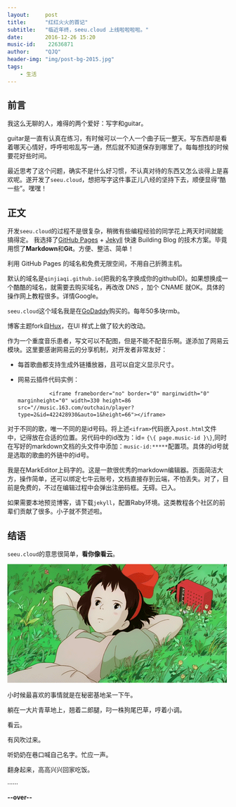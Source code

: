 ```yaml
---
layout:     post
title:      "红红火火的首记"
subtitle:   "临近年终，seeu.cloud 上线啦啦啦啦。"
date:       2016-12-26 15:20
music-id:    22636871
author:     "QJQ"
header-img: "img/post-bg-2015.jpg"
tags:
    - 生活
---
```

## 前言

我这么无聊的人，难得的两个爱好：写字和guitar。

guitar是一直有认真在练习，有时候可以一个人一个曲子玩一整天。写东西却是看着哪天心情好，呼呼啦啦乱写一通，然后就不知道保存到哪里了。每每想找的时候要花好些时间。

最近思考了这个问题，确实不是什么好习惯，不认真对待的东西又怎么谈得上是喜欢呢。遂开发了`seeu.cloud`，想把写字这件事正儿八经的坚持下去，顺便显得“酷一些”。嘿嘿！

## 正文
开发`seeu.cloud`的过程不是很复杂，稍微有些编程经验的同学花上两天时间就能搞得定。
我选择了[GitHub Pages](https://pages.github.com/) + [Jekyll](http://jekyllrb.com/) 快速 Building Blog 的技术方案。毕竟用惯了**Markdown**和**Git**。方便、整洁、简单！

利用 GitHub Pages 的域名和免费无限空间，不用自己折腾主机。

默认的域名是`qinjiaqi.github.io`(把我的名字换成你的githubID)。如果想换成一个酷酷的域名，就需要去购买域名，再改改 DNS ，加个 CNAME 就OK。具体的操作网上教程很多。详情Google。

`seeu.cloud`这个域名我是在[GoDaddy](https://sso.godaddy.com/)购买的。每年50多块rmb。

博客主题fork自[Hux](http://huangxuan.me/huxblog-boilerplate/)，在UI 样式上做了较大的改动。

作为一个重度音乐患者，写文可以不配图，但是不能不配音乐啊。遂添加了网易云模块。这里要感谢网易云的分享机制，对开发者非常友好：

- 每首歌曲都支持生成外链播放器，且可以自定义显示尺寸。

- 网易云插件代码实例：

                <iframe frameborder="no" border="0" marginwidth="0" marginheight="0" width=330 height=86 src="//music.163.com/outchain/player?type=2&id=422428930&auto=1&height=66"></iframe>


对于不同的歌，唯一不同的是id号码。将上述`<ifram>`代码嵌入`post.html`文件中，记得放在合适的位置。另代码中的id改为：id= `{\{ page.music-id }\}`,同时在写好的markdown文档的头文件中添加：`music-id:*****`配置项。具体的id号就是选取的歌曲的外链中的id号。

我是在MarkEditor上码字的。这是一款很优秀的markdown编辑器。页面简洁大方，操作简单，还可以绑定七牛云账号，文档直接存到云端，不怕丢失。对了，目前是免费的，不过在编辑过程中会弹出注册码框。无碍。已入。

如果需要本地预览博客，请下载`jekyll`，配置Raby环境。这类教程各个社区的前辈们贡献了很多。小子就不赘述啦。



## 结语
`seeu.cloud`的意思很简单，**看你像看云**。

![](/img/see_cloud.gif)

小时候最喜欢的事情就是在秘密基地呆一下午。

躺在一大片青草地上，翘着二郎腿，叼一株狗尾巴草，哼着小调。

看云。

有风吹过来。

听奶奶在巷口喊自己名字。忙应一声。

翻身起来，高高兴兴回家吃饭。

······

**--over--**
